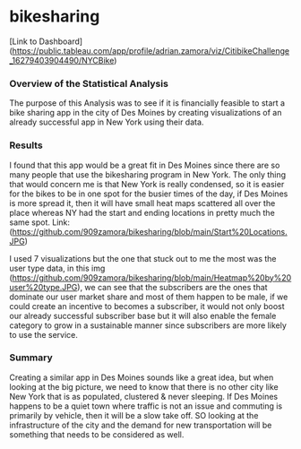 # bikesharing
[Link to Dashboard] (https://public.tableau.com/app/profile/adrian.zamora/viz/CitibikeChallenge_16279403904490/NYCBike)


### Overview of the Statistical Analysis
The purpose of this Analysis was to see if it is financially feasible to start a bike sharing app in the city of Des Moines by creating visualizations of an already successful app in New York using their data. 

### Results
I found that this app would be a great fit in Des Moines since there are so many people that use the bikesharing program in New York. The only thing that would concern me is that New York is really condensed, so it is easier for the bikes to be in one spot for the busier times of the day, if Des Moines is more spread it, then it will have small heat maps scattered all over the place whereas NY had the start and ending locations in pretty much the same spot. Link:(https://github.com/909zamora/bikesharing/blob/main/Start%20Locations.JPG)

I used 7 visualizations but the one that stuck out to me the most was the user type data, in this img (https://github.com/909zamora/bikesharing/blob/main/Heatmap%20by%20user%20type.JPG), we can see that the subscribers are the ones that dominate our user market share and most of them happen to be male, if we could create an incentive to becomes a subscriber, it would not only boost our already successful subscriber base but it will also enable the female category to grow in a sustainable manner since subscribers are more likely to use the service. 


### Summary
Creating a similar app in Des Moines sounds like a great idea, but when looking at the big picture, we need to know that there is no other city like New York that is as populated, clustered & never sleeping. If Des Moines happens to be a quiet town where traffic is not an issue and commuting is primarily by vehicle, then it will be a slow take off. SO looking at the infrastructure of the city and the demand for new transportation will be something that needs to be considered as well. 
